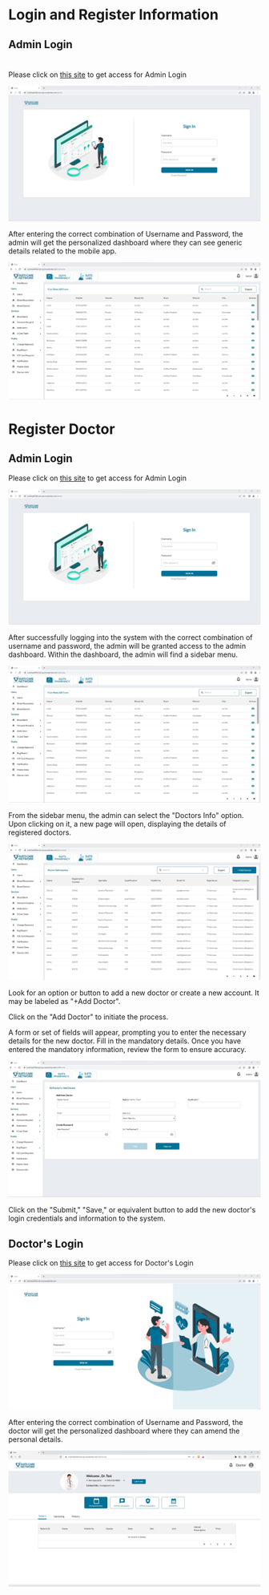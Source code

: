 # Login and Register Information

## Admin Login

#

Please click on [this site](https://suitshealthfemain.azurewebsites.net/admin) to get access for Admin Login

![Logo](./images/admin/ad_login.jpg)

After entering the correct combination of Username and Password, the admin will get the personalized dashboard where they can see generic details related to the mobile app.

![Logo](./images/admin/ad_dashboard.jpg)

# Register Doctor

## Admin Login

Please click on [this site](https://suitshealthfemain.azurewebsites.net/admin) to get access for Admin Login

![Logo](./images/admin/ad_login.jpg)

After successfully logging into the system with the correct combination of username and password, the admin will be granted access to the admin dashboard. Within the dashboard, the admin will find a sidebar menu.

![Logo](./images/admin/ad_dashboard.jpg)

From the sidebar menu, the admin can select the "Doctors Info" option. Upon clicking on it, a new page will open, displaying the details of registered doctors.

![Logo](./images/admin/register_doc.jpg)

Look for an option or button to add a new doctor or create a new account. It may be labeled as "+Add Doctor".

Click on the "Add Doctor" to initiate the process.

A form or set of fields will appear, prompting you to enter the necessary details for the new doctor. Fill in the mandatory details. Once you have entered the mandatory information, review the form to ensure accuracy.

![Logo](./images/admin/register_doc1.jpg)

Click on the "Submit," "Save," or equivalent button to add the new doctor's login credentials and information to the system.

## Doctor's Login

Please click on [this site](https://suitshealthfemain.azurewebsites.net/) to get access for Doctor's Login

![Logo](./images/doctor/dc_login.jpg)

After entering the correct combination of Username and Password, the doctor will get the personalized dashboard where they can amend the personal details.

![Logo](./images/doctor/dc_dashboard.jpg)
